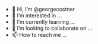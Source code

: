 - 👋 Hi, I’m @georgecostner
- 👀 I’m interested in ...
- 🌱 I’m currently learning ...
- 💞️ I’m looking to collaborate on ...
- 📫 How to reach me ...

<!---
georgecostner/georgecostner is a ✨ special ✨ repository because its `README.md` (this file) appears on your GitHub profile.
You can click the Preview link to take a look at your changes.
--->
